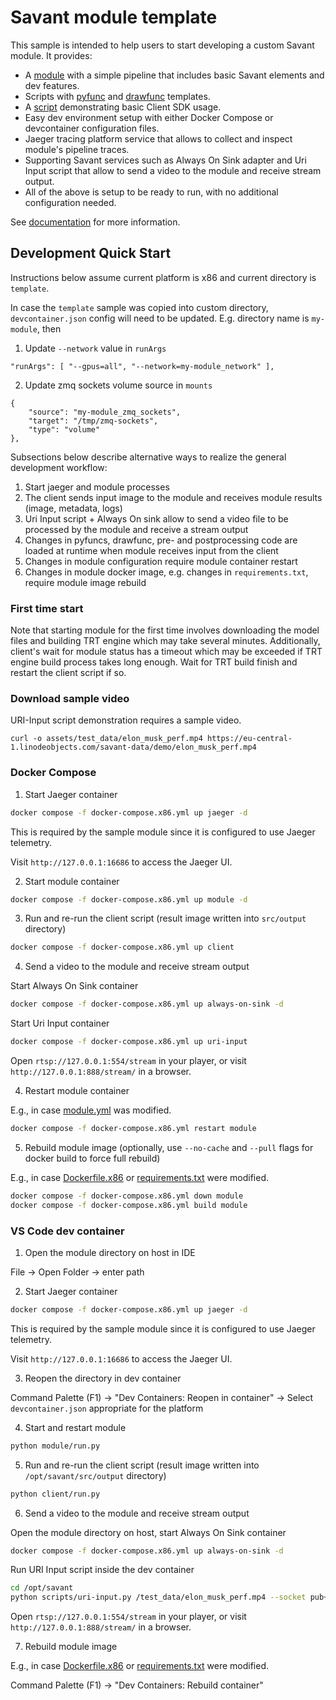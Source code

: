 # Savant module template

This sample is intended to help users to start developing a custom Savant module. It provides:

* A [module](src/module/module.yml) with a simple pipeline that includes basic Savant elements and dev features.
* Scripts with [pyfunc](src/module/custom_pyfunc.py) and [drawfunc](src/module/overlay_draw_spec.py) templates.
* A [script](src/client/run.py) demonstrating basic Client SDK usage.
* Easy dev environment setup with either Docker Compose or devcontainer configuration files.
* Jaeger tracing platform service that allows to collect and inspect module's pipeline traces.
* Supporting Savant services such as Always On Sink adapter and Uri Input script that allow to send a video to the module and receive stream output.
* All of the above is setup to be ready to run, with no additional configuration needed.

See [documentation](https://insight-platform.github.io/Savant/) for more information.

## Development Quick Start

Instructions below assume current platform is x86 and current directory is `template`.

In case the `template` sample was copied into custom directory, `devcontainer.json` config will need to be updated. E.g. directory name is `my-module`, then

1. Update `--network` value in `runArgs`

```
"runArgs": [ "--gpus=all", "--network=my-module_network" ],
```

2. Update zmq sockets volume source in `mounts`

```
{
    "source": "my-module_zmq_sockets",
    "target": "/tmp/zmq-sockets",
    "type": "volume"
},
```

Subsections below describe alternative ways to realize the general development workflow:

1. Start jaeger and module processes
1. The client sends input image to the module and receives module results (image, metadata, logs)
1. Uri Input script + Always On sink allow to send a video file to be processed by the module and receive a stream output
1. Changes in pyfuncs, drawfunc, pre- and postprocessing code are loaded at runtime when module receives input from the client
1. Changes in module configuration require module container restart
1. Changes in module docker image, e.g. changes in `requirements.txt`, require module image rebuild

### First time start

Note that starting module for the first time involves downloading the model files and building TRT engine which may take several minutes. Additionally, client's wait for module status has a timeout which may be exceeded if TRT engine build process takes long enough. Wait for TRT build finish and restart the client script if so.

### Download sample video

URI-Input script demonstration requires a sample video.

```
curl -o assets/test_data/elon_musk_perf.mp4 https://eu-central-1.linodeobjects.com/savant-data/demo/elon_musk_perf.mp4
```

### Docker Compose

1. Start Jaeger container

```bash
docker compose -f docker-compose.x86.yml up jaeger -d
```

This is required by the sample module since it is configured to use Jaeger telemetry.

Visit `http://127.0.0.1:16686` to access the Jaeger UI.

2. Start module container

```bash
docker compose -f docker-compose.x86.yml up module -d
```

3. Run and re-run the client script (result image written into `src/output` directory)

```bash
docker compose -f docker-compose.x86.yml up client
```

4. Send a video to the module and receive stream output

Start Always On Sink container

```bash
docker compose -f docker-compose.x86.yml up always-on-sink -d
```

Start Uri Input container

```bash
docker compose -f docker-compose.x86.yml up uri-input
```

Open `rtsp://127.0.0.1:554/stream` in your player, or visit `http://127.0.0.1:888/stream/` in a browser.

4. Restart module container

E.g., in case [module.yml](src/module/module.yml) was modified.

```bash
docker compose -f docker-compose.x86.yml restart module
```

5. Rebuild module image (optionally, use `--no-cache` and `--pull` flags for docker build to force full rebuild)

E.g., in case [Dockerfile.x86](docker/Dockerfile.x86) or [requirements.txt](./requirements.txt) were modified.

```bash
docker compose -f docker-compose.x86.yml down module
docker compose -f docker-compose.x86.yml build module
```

### VS Code dev container

1. Open the module directory on host in IDE

File -> Open Folder -> enter path

2. Start Jaeger container

```bash
docker compose -f docker-compose.x86.yml up jaeger -d
```

This is required by the sample module since it is configured to use Jaeger telemetry.

Visit `http://127.0.0.1:16686` to access the Jaeger UI.

3. Reopen the directory in dev container

Command Palette (F1) -> "Dev Containers: Reopen in container" -> Select `devcontainer.json` appropriate for the platform

4. Start and restart module

```bash
python module/run.py
```

5. Run and re-run the client script (result image written into `/opt/savant/src/output` directory)

```bash
python client/run.py
```

6. Send a video to the module and receive stream output

Open the module directory on host, start Always On Sink container

```bash
docker compose -f docker-compose.x86.yml up always-on-sink -d
```

Run URI Input script inside the dev container

```bash
cd /opt/savant
python scripts/uri-input.py /test_data/elon_musk_perf.mp4 --socket pub+connect:ipc:///tmp/zmq-sockets/input-video.ipc --sync
```

Open `rtsp://127.0.0.1:554/stream` in your player, or visit `http://127.0.0.1:888/stream/` in a browser.

7. Rebuild module image

E.g., in case [Dockerfile.x86](docker/Dockerfile.x86) or [requirements.txt](./requirements.txt) were modified.

Command Palette (F1) -> "Dev Containers: Rebuild container"
